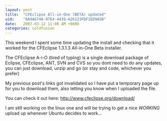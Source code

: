 ```yaml
---
layout: post
title:  "CFEclipse All-in-One (BETA) updated"
uid:	"8A9A6748-97E4-4439-A26123FDF1ED9A5B"
date:   2007-03-12 11:08 AM +0000
categories: coldfusion
---
```

This weekend I spent some time updating the install and checking that it worked for the CFEclipse 1.3.1.3 All-in-One Beta installer.

The CFEclipse A-i-O (tired of typing) is a single download package of Eclipse, CFEclipse, ANT, SVN and CVS so you dont need to do any updates, you can just download, unzip and go (or stay and code, whichever you prefer)

My previous post's links got invalidated so I have put a temporary page up for you to download them, also letting you know when I uploaded the file.

You can check it out here: <a href="http://www.cfeclipse.org/download/">http://www.cfeclipse.org/download/</a>

I am still working on the linux one and will be trying to get a nice *WORKING* upload up whenever Ubuntu decides to work...